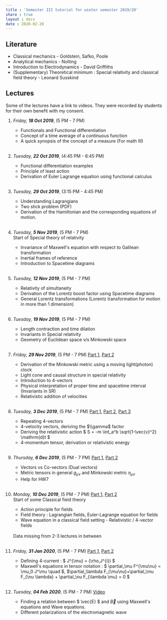 ```yaml
---
title : 'Semester III tutorial for winter semester 2019/20'
share : true
layout : docs
date : 2020-02-20
---
```




## Literature

- Classical mechanics - Goldstein, Safko, Poole
- Analytical mechanics - Nolting
- Introduction to Electrodynamics - David Griffiths
- (Supplementary) Theoretical minimum : Special relativity and classical field theory - Leonard Susskind

## Lectures

Some of the lectures have a link to videos. They were recorded by students for their own benefit with my consent.

1. *Friday, **18 Oct 2019***, (5 PM - 7 PM)
   
   - Functionals and Functional differentiation
   - Concept of a time average of a continuous function
   - A quick synopsis of the concept of a measure (For math III)
     <br> <br>

2. *Tuesday, **22 Oct 2019***, (4:45 PM - 6:45 PM)
   
   - Functional differentiation examples
   - Principle of least action
   - Derivation of Euler Lagrange equation using functional calculus
     <br> <br>

3. *Tuesday, **29 Oct 2019***, (3:15 PM - 4:45 PM)
   
   - Understanding Lagrangians
   - Two stick problem (PDF)
   - Derivation of the Hamiltonian and the corresponding equations of motion.
     <br> <br>

4. *Tuesday, **5 Nov 2019***, (5 PM - 7 PM) <br>
   Start of Special theory of relativity
   
   - Invariance of Maxwell's equation with respect to Galilean transformation
   - Inertial frames of reference
   - Introduction to Spacetime diagrams
     <br><br>

5. *Tuesday, **12 Nov 2019***, (5 PM - 7 PM)
   
   - Relativity of simultaneity
   - Derivation of the Lorentz boost factor using Spacetime diagrams
   - General Lorentz transformations (Lorentz transformation for motion in more than 1 dimension)
     <br><br>

6. *Tuesday, **19 Nov 2019***, (5 PM - 7 PM)
   
   - Length contraction and time dilation
   - Invariants in Special relativity
   - Geometry of Euclidean space v/s Minkowski space
     <br><br>

7. *Friday, **29 Nov 2019***, (5 PM - 7 PM)   [Part 1](https://www.youtube.com/watch?v=5r2iRfSlli0&list=PLie_Zxd9P-wGwW0skppjWbJUy7ifBbZPY&index=1), [Part 2](https://www.youtube.com/watch?v=UtRNJOvgbHo&list=PLie_Zxd9P-wGwW0skppjWbJUy7ifBbZPY&index=2)
   
   - Derivation of the Minkowski metric using a moving light(photon) clock
   - Light cone and causal structure in special relativity
   - Introduction to 4-vectors
   - Physical interpretation of proper time and spacetime interval (Invariants in SR)
   - Relativistic addition of velocities
   
   <br>

8. *Tuesday, **3 Dec 2019***, (5 PM - 7 PM) [Part 1](https://www.youtube.com/watch?v=YTD__GeSayc&list=PLie_Zxd9P-wGwW0skppjWbJUy7ifBbZPY&index=3), [Part 2](https://www.youtube.com/watch?v=iD-MZdrp5vw&list=PLie_Zxd9P-wGwW0skppjWbJUy7ifBbZPY&index=4), [Part 3](https://www.youtube.com/watch?v=FmS0Z5Ge4kA&list=PLie_Zxd9P-wGwW0skppjWbJUy7ifBbZPY&index=5)
   
   - Repeating 4-vectors
   - 4-velocity vectors, deriving the  $\\gamma$  factor
   - Deriving the relativistic action $ S = -m \\int_a^b \\sqrt{1-\\vec{v}^2} \\mathrm{d}t $
   - 4-momentum tensor, derivation or relativistic energy
   
   <br>

9. *Thursday, **6 Dec 2019***, (5 PM - 7 PM) [Part 1](https://www.youtube.com/watch?v=n2MYq7euHYc&list=PLie_Zxd9P-wGwW0skppjWbJUy7ifBbZPY&index=6), [Part 2](https://www.youtube.com/watch?v=eXMm3Tj8JUU&list=PLie_Zxd9P-wGwW0skppjWbJUy7ifBbZPY&index=7)
   
   - Vectors vs Co-vectors (Dual vectors)
   - Metric tensors in general $g_{\mu\nu}$ and Minkowski metric $\eta_{\mu\nu}$
   - Help for HW7

   <br>

10. *Monday, **10 Dec 2019***, (5 PM - 7 PM) [Part 1](https://www.youtube.com/watch?v=-wPrmkJzxDA&list=PLie_Zxd9P-wGwW0skppjWbJUy7ifBbZPY&index=8), [Part 2](https://www.youtube.com/watch?v=Lw5MKxqBWPY&list=PLie_Zxd9P-wGwW0skppjWbJUy7ifBbZPY&index=9) <br>
    Start of some Classical field theory
       - Action principle for fields
       -  Field theory : Lagrangian fields, Euler-Lagrange equation for fields
       - Wave equation in a classical field setting
        - Relativistic / 4-vector fields
     
     <br>
     Data missing from 2-3 lectures in between
     <br>
     <br>

11. *Friday, **31 Jan 2020***, (5 PM - 7 PM) [Part 1](https://www.youtube.com/watch?v=g24OmdduSvc&list=PLie_Zxd9P-wGwW0skppjWbJUy7ifBbZPY&index=10), [Part 2](https://www.youtube.com/watch?v=uYylVt8t5Yw&list=PLie_Zxd9P-wGwW0skppjWbJUy7ifBbZPY&index=11)
   
       - Defining 4-current : $ J^{\mu} = (\rho,J^{i}) $
       - Maxwell's equations in tensor notation : $ \partial_\mu F^{\mu\nu} = \mu_0 J^\mu \quad $, $\partial_\lambda F_{\mu\nu}+\partial_\mu F_{\nu \lambda} + \partial_\nu F_{\lambda \mu} = 0 $
     
     <br>

12. *Tuesday, **04 Feb 2020***, (5 PM - 7 PM) [Video](https://www.youtube.com/watch?v=g24OmdduSvc&list=PLie_Zxd9P-wGwW0skppjWbJUy7ifBbZPY&index=12)
   
       - Finding a relation between $ \vec{E} $ and $\vec{B}$ using Maxwell's equations and Wave equations.
       - Different polarizations of the electromagnetic wave
